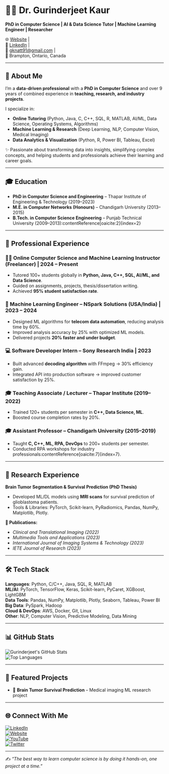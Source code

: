 # 👩‍💻 Dr. Gurinderjeet Kaur

**PhD in Computer Science | AI & Data Science Tutor | Machine Learning Engineer | Researcher**

🌐 [Website](https://thecomputersciencetutor.com/) |  
💼 [LinkedIn](https://www.linkedin.com/in/gknatt/) |  
📧 gknatt91@gmail.com |  
📍 Brampton, Ontario, Canada  

---

## 🚀 About Me

I’m a **data-driven professional** with a **PhD in Computer Science** and over 9 years of combined experience in **teaching, research, and industry projects**.  

I specialize in:  
- **Online Tutoring** (Python, Java, C, C++, SQL, R, MATLAB, AI/ML, Data Science, Operating Systems, Algorithms)  
- **Machine Learning & Research** (Deep Learning, NLP, Computer Vision, Medical Imaging)  
- **Data Analytics & Visualization** (Python, R, Power BI, Tableau, Excel)  

✨ Passionate about transforming data into insights, simplifying complex concepts, and helping students and professionals achieve their learning and career goals.

---

## 🎓 Education

- **PhD in Computer Science and Engineering** – Thapar Institute of Engineering & Technology (2019–2023)  
- **M.E. in Computer Networks (Honours)** – Chandigarh University (2013–2015)  
- **B.Tech. in Computer Science Engineering** – Punjab Technical University (2009–2013):contentReference[oaicite:2]{index=2}

---

## 💼 Professional Experience

### 🧑‍🏫 Online Computer Science and Machine Learning Instructor (Freelancer) | 2024 – Present  
- Tutored 100+ students globally in **Python, Java, C++, SQL, AI/ML, and Data Science**.  
- Guided on assignments, projects, thesis/dissertation writing.  
- Achieved **95% student satisfaction rate**.  

### 🤖 Machine Learning Engineer – NSpark Solutions (USA/India) | 2023 – 2024  
- Designed ML algorithms for **telecom data automation**, reducing analysis time by 60%.  
- Improved analysis accuracy by 25% with optimized ML models.  
- Delivered projects **20% faster and under budget**.  

### 💻 Software Developer Intern – Sony Research India | 2023  
- Built advanced **decoding algorithm** with FFmpeg → 30% efficiency gain.  
- Integrated API into production software → improved customer satisfaction by 25%.  

### 🎓 Teaching Associate / Lecturer – Thapar Institute (2019–2022)  
- Trained 120+ students per semester in **C++, Data Science, ML**.  
- Boosted course completion rates by 20%.  

### 🎓 Assistant Professor – Chandigarh University (2015–2019)  
- Taught **C, C++, ML, RPA, DevOps** to 200+ students per semester.  
- Conducted RPA workshops for industry professionals:contentReference[oaicite:7]{index=7}.  

---

## 🔬 Research Experience

**Brain Tumor Segmentation & Survival Prediction (PhD Thesis)**  
- Developed ML/DL models using **MRI scans** for survival prediction of glioblastoma patients.  
- Tools & Libraries: PyTorch, Scikit-learn, PyRadiomics, Pandas, NumPy, Matplotlib, Plotly.  

**📄 Publications:**  
- *Clinical and Translational Imaging (2022)*  
- *Multimedia Tools and Applications (2023)*  
- *International Journal of Imaging Systems & Technology (2023)*  
- *IETE Journal of Research (2023)*

---

## 🛠️ Tech Stack

**Languages**: Python, C/C++, Java, SQL, R, MATLAB  
**ML/AI**: PyTorch, TensorFlow, Keras, Scikit-learn, PyCaret, XGBoost, LightGBM  
**Data Tools**: Pandas, NumPy, Matplotlib, Plotly, Seaborn, Tableau, Power BI  
**Big Data**: PySpark, Hadoop  
**Cloud & DevOps**: AWS, Docker, Git, Linux  
**Other**: NLP, Computer Vision, Predictive Modeling, Data Mining

---

## 📊 GitHub Stats

![Gurinderjeet's GitHub Stats](https://github-readme-stats.vercel.app/api?username=gjkaur&show_icons=true&theme=radical)  
![Top Languages](https://github-readme-stats.vercel.app/api/top-langs/?username=gjkaur&layout=compact&theme=radical)

---

## 📌 Featured Projects

- 🔹   **Brain Tumor Survival Prediction** – Medical imaging ML research project  

---

## 🌐 Connect With Me

[![LinkedIn](https://img.shields.io/badge/LinkedIn-blue?style=for-the-badge&logo=linkedin)](https://www.linkedin.com/in/gknatt/)  
[![Website](https://img.shields.io/badge/Website-Portfolio-green?style=for-the-badge&logo=google-chrome)](https://thecomputersciencetutor.com/)  
[![YouTube](https://img.shields.io/badge/YouTube-red?style=for-the-badge&logo=youtube)](https://youtube.com/)  
[![Twitter](https://img.shields.io/badge/Twitter-blue?style=for-the-badge&logo=twitter)](https://twitter.com/)  

---

✍️ *“The best way to learn computer science is by doing it hands-on, one project at a time.”*  
